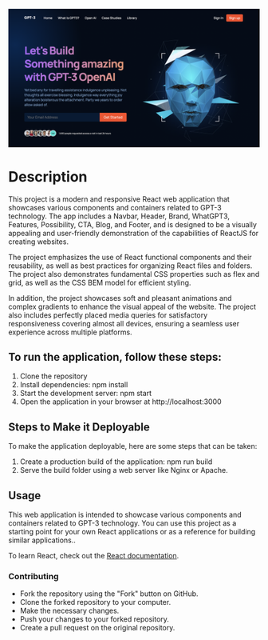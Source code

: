 ![alt text](/src/assets/project.png)

# Description

This project is a modern and responsive React web application that showcases various components and containers related to GPT-3 technology. The app includes a Navbar, Header, Brand, WhatGPT3, Features, Possibility, CTA, Blog, and Footer, and is designed to be a visually appealing and user-friendly demonstration of the capabilities of ReactJS for creating websites.

The project emphasizes the use of React functional components and their reusability, as well as best practices for organizing React files and folders. The project also demonstrates fundamental CSS properties such as flex and grid, as well as the CSS BEM model for efficient styling.

In addition, the project showcases soft and pleasant animations and complex gradients to enhance the visual appeal of the website. The project also includes perfectly placed media queries for satisfactory responsiveness covering almost all devices, ensuring a seamless user experience across multiple platforms.

## To run the application, follow these steps:

1. Clone the repository
2. Install dependencies: npm install
3. Start the development server: npm start
4. Open the application in your browser at http://localhost:3000

## Steps to Make it Deployable

To make the application deployable, here are some steps that can be taken:

1. Create a production build of the application: npm run build
2. Serve the build folder using a web server like Nginx or Apache.

## Usage

This web application is intended to showcase various components and containers related to GPT-3 technology. You can use this project as a starting point for your own React applications or as a reference for building similar applications..

To learn React, check out the [React documentation](https://reactjs.org/).

### Contributing

- Fork the repository using the "Fork" button on GitHub.
- Clone the forked repository to your computer.
- Make the necessary changes.
- Push your changes to your forked repository.
- Create a pull request on the original repository.
